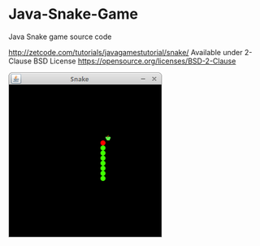 # Java-Snake-Game
Java Snake game source code

http://zetcode.com/tutorials/javagamestutorial/snake/
Available under 2-Clause BSD License https://opensource.org/licenses/BSD-2-Clause  

![Snake game screenshot](snake.png)
